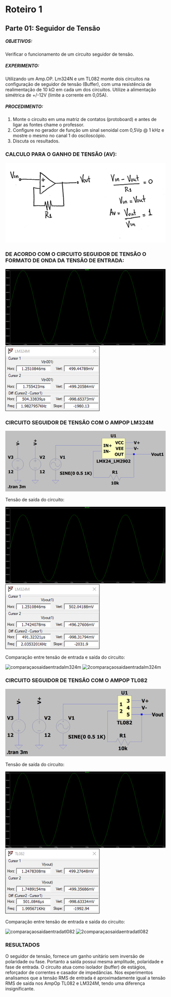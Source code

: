 # Roteiro 1

## Parte 01: Seguidor de Tensão

##### OBJETIVOS:

Verificar o funcionamento de um circuito seguidor de tensão.

##### EXPERIMENTO:

Utilizando um Amp.OP. Lm324N e um TL082 monte dois circuitos na configuração de seguidor de tensão (Buffer), com uma resistência de realimentação de 10 kΩ em cada um dos circuitos. Utilize a alimentação simétrica de +/-12V (limite a corrente em 0,05A).

##### PROCEDIMENTO:

1. Monte o circuito em uma matriz de contatos (protoboard) e antes de ligar as fontes chame o professor.
2. Configure no gerador de função um sinal senoidal com 0,5Vp @ 1 kHz e mostre o mesmo no canal 1 do osciloscópio.
3. Discuta os resultados.


### CALCULO PARA O GANHO DE TENSÃO (AV):

![calculoganhodetensao](/resources/imagens/relatorio1/parte1/calculoganhodetensao.jpeg)

### DE ACORDO COM O CIRCUITO SEGUIDOR DE TENSÃO O FORMATO DE ONDA DA TENSÃO DE ENTRADA:

![ondatensaoentrada](/resources/imagens/relatorio1/parte1/ondatensaoentrada.png)
![cursor](/resources/imagens/relatorio1/parte1/cursorentrada.png)

### CIRCUITO SEGUIDOR DE TENSÃO COM O AMPOP LM324M

![circuitolm324m](/resources/imagens/relatorio1/parte1/circuitolm324m.png)

Tensão de saída do circuito:

![tensaosaidalm324m](/resources/imagens/relatorio1/parte1/tensaosaidalm324m.png)
![cursorsaidalm324m](/resources/imagens/relatorio1/parte1/cursorsaidalm324m.png)

Comparação entre tensão de entrada e saída do circuito:

![comparaçaosaidaentradalm324m](/resources/imagens/relatorio1/parte1/comparaçaosaidaentradalm324m.png)
![2comparaçaosaidaentradalm324m](/resources/imagens/relatorio1/parte1/2comparaçaosaidaentradalm324m.png)

### CIRCUITO SEGUIDOR DE TENSÃO COM O AMPOP TL082

![circuitotl082](/resources/imagens/relatorio1/parte1/circuitotl082.png)

Tensão de saída do circuito:

![tensaosaidatl082](/resources/imagens/relatorio1/parte1/tensaosaidatl082.png)
![cursorsaidatl082](/resources/imagens/relatorio1/parte1/cursorsaidatl082.png)

Comparação entre tensão de entrada e saída do circuito:

![comparaçaosaidaentradatl082](/resources/imagens/relatorio1/parte1/comparaçaosaidaentradatl082.png)
![2comparaçaosaidaentradatl082](/resources/imagens/relatorio1/parte1/2comparaçaosaidaentradatl082.png)

### RESULTADOS
O seguidor de tensão, fornece um ganho unitário sem inversão de polaridade ou fase. Portanto a saída possui mesma amplitude, polaridade e fase de entrada. O circuito atua como isolador (buffer) de estágios, reforçador de correntes e casador de impedâncias. Nos experimentos analisamos que a tensão RMS de entrada é aproximadamente igual a tensão RMS de saída nos AmpOp TL082 e LM324M, tendo uma diferença insignificante.
